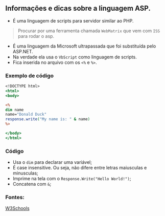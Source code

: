 ## Informações e dicas sobre a linguagem ASP.

* É uma linguagem de scripts para servidor similar ao PHP.
> Procurar por uma ferramenta chamada `WebMatrix` que vem com `ISS` para rodar o asp.
* É uma linguagem da Microsoft ultrapassada que foi substituída pelo ASP.NET.
* Na verdade ela usa o `VbScript` como linguagem de scripts.
* Fica inserida no arquivo com os `<%` e `%>`.


### Exemplo de código

```asp
<!DOCTYPE html>
<html>
<body>

<%
dim name
name="Donald Duck"
response.write("My name is: " & name)
%>

</body>
</html>
```

### Código
* Usa o `dim` para declarar uma variável;
* É case insensitive. Ou seja, não difere entre letras maiusculas e minusculas;
* Imprime na tela com o `Response.Write("Hello World!")`;
* Concatena com `&`;




### Fontes:

[W3Schools](https://www.w3schools.com/asp/asp_introduction.asp)
